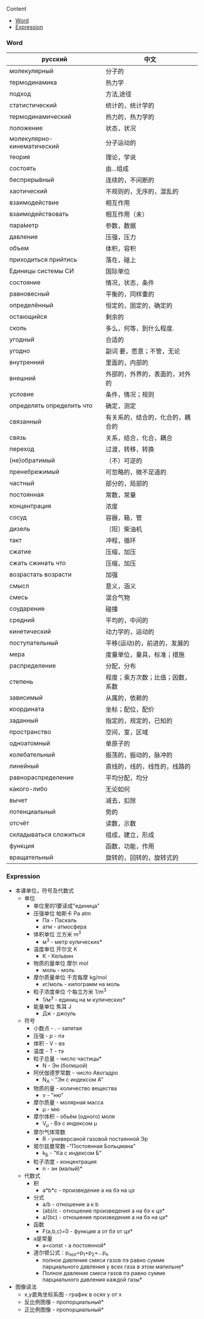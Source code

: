 Content

- [Word](#Word)
- [Expression](#Expression)

### Word

| русский                 | 中文              |
|-------------------------|-------------------|
| молекулярный               | 分子的              |
| термодинамика              | 热力学              |
| подход                     | 方法,途径            |
| статистический             | 统计的，统计学的         |
| термодинамический          | 热力的，热力学的         |
| положение                  | 状态，状况            |
| молекулярно-кинематический | 分子运动的            |
| теория                     | 理论，学说            |
| состоять                   | 由...组成           |
| беспреры́вный              | 连续的，不间断的         |
| хаотический                | 不规则的，无序的，混乱的     |
| взаимодействие             | 相互作用             |
| взаимодействовать          | 相互作用（未）          |
| пара́метр                  | 参数，数据            |
| давление                   | 压强，压力            |
| объем                      | 体积，容积            |
| приходиться прийтись       | 落在，碰上            |
| Единицы системы СИ         | 国际单位             |
| состояние                  | 情况，状态，条件         |
| равновесный                | 平衡的，同样重的         |
| определённый               | 恒定的，固定的，确定的      |
| остающийся                 | 剩余的              |
| сколь                      | 多么，何等，到什么程度.     |
| угодный                    | 合适的              |
| угодно                     | 副词 要，愿意；不管，无论    |
| внутренний                 | 里面的，内部的          |
| внешний                    | 外部的，外界的，表面的，对外的  |
| условие                    | 条件，情况；规则         |
| определять определить что  | 确定，测定            |
| связанный                  | 有关系的，结合的，化合的，耦合的 |
| связь                      | 关系，结合，化合，耦合      |
| переход                    | 过渡，转移，转换         |
| (не)обратимый              | （不）可逆的           |
| пренебрежимый              | 可忽略的，微不足道的       |
| частный                    | 部分的，局部的          |
| постоянная                 | 常数，常量            |
| концентрация               | 浓度               |
| сосуд                      | 容器，箱，管           |
| дизель                     | 〔阳〕柴油机           |
| такт                       | 冲程，循环            |
| сжатие                     | 压缩，加压            |
| сжать сжинать что          | 压缩，加压            |
| возрастать возрасти        | 加强               |
| смысл                      | 意义，涵义            |
| смесь                      | 混合气物             |
| соударение                 | 碰撞               |
| средний                    | 平均的，中间的          |
| кинетический               | 动力学的，运动的         |
| поступательный             | 平移(运动)的，前进的，发展的  |
| мера                       | 度量单位，量具，标准；措施    |
| распределение              | 分配，分布            |
| степень                    | 程度；乘方次数；比值；因数，系数 |
| зависимый                  | 从属的，依赖的          |
| координата                 | 坐标；配位，配价         |
| заданный                   | 指定的，规定的，已知的      |
| пространство               | 空间，室，区域          |
| одноатомный                | 单原子的             |
| колебательный              | 振荡的，振动的，脉冲的      |
| линейный                   | 直线的，线的，线性的，线路的   |
| равнораспределение         | 平均分配，均分          |
| какого-либо                | 无论如何             |
| вычет                      | 减去，扣除            |
| потенциальный              | 势的               |
| отсчёт                     | 读数，示数            |
| складываться сложиться     | 组成，建立，形成         |
| функция                    | 函数，功能，作用         |
| вращательный               | 旋转的，回转的，旋转式的     |

### Expression

- 本课单位，符号及代数式
  - 单位
    - 单位里的1要读成"единица"
    - 压强单位 帕斯卡 Pa atm
      - Па - Паскаль
      - атм - атмосфера
    - 体积单位 立方米 m<sup>3</sup>
      - м<sup>3</sup> - метр купических*
    - 温度单位 开尔文 K
      - К - Кельвин
    - 物质的量单位 摩尔 mol
      - моль - моль
    - 摩尔质量单位 千克每摩 kg/mol
      - кг/моль - килограмм на моль
    - 粒子浓度单位 个每立方米 1/m<sup>3</sup>
      - 1/м<sup>3</sup> - единиц на м купических*
    - 能量单位 焦耳 J
      - Дж - джоуль
  - 符号
    - 小数点 - . - запятая
    - 压强 - _p_ - пэ
    - 体积 - V - вэ
    - 温度 - T - тэ
    - 粒子总量 - число частицы*
      - N - Эн (болишой) 
    - 阿伏伽德罗常数 - число Авогадро
      - N<sub>A</sub> - "Эн с индексом А"
    - 物质的量 - количество вещества
      - ν - "ню"
    - 摩尔质量 - молярная масса 
      - μ - мю
    - 摩尔体积 - обьём (одного) моля
      - V<sub>μ</sub> - Вэ с индексом μ
    - 摩尔气体常数 
      - R - универсаной газовой постаянной Эр
    - 玻尔兹曼常数 -"Постоянная Больцмана" 
      - k<sub>Б</sub> - "Ка с индексом Б"
    - 粒子浓度 - концентрация
      - n - эн (малый)*
  - 代数式
    - 积
      - a\*b\*с - произведение а на бэ на цэ
    - 分式
      - a/b - отношение a к b
      - (ab)/c - отношение произведения а на бэ к цэ*
      - a/(bc) - отношение произведения а на бэ на цэ*
    - 函数 
      - F(a,b,c)=0 - функция a от бэ от цэ*
    - a是常量 
      - a=const - а постоянной*
    - 道尔顿公式：p<sub>пол</sub>=p<sub>1</sub>+p<sub>2</sub>+...p<sub>n</sub>
      - полное давление смеси газов пэ равно сумме парциального давления у всех газа в этом мапильне*
      - Полное давление смеси газов пэ равно сумме парциального давления каждой газы*
- 图像读法
  - x,y直角坐标系图 - график в осях y от x
  - 反比例图像 -  пропорциальный*
  - 正比例图像 -  пропорциальный*